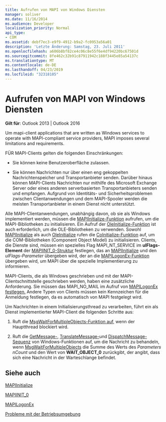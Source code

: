 ```yaml
---
title: Aufrufen von MAPI von Windows Diensten
manager: soliver
ms.date: 11/16/2014
ms.audience: Developer
localization_priority: Normal
api_type:
- COM
ms.assetid: debf7ec3-e9f9-4912-b9a2-fc0953a56a01
description: 'Letzte Änderung: Samstag, 23. Juli 2011'
ms.openlocfilehash: a606b8bf82ce4c06c8e55f6e4df94220bc67501d
ms.sourcegitcommit: 8fe462c32b91c87911942c188f3445e85a54137c
ms.translationtype: MT
ms.contentlocale: de-DE
ms.lasthandoff: 04/23/2019
ms.locfileid: "32318105"
---
```

# <a name="calling-mapi-from-windows-services"></a>Aufrufen von MAPI von Windows Diensten

  
  
**Gilt für**: Outlook 2013 | Outlook 2016 
  
Um mapi-client applications that are written as Windows services to operate with MAPI-compliant service providers, MAPI imposes several limitations and requirements.
  
FÜR MAPI-Clients gelten die folgenden Einschränkungen:
  
- Sie können keine Benutzeroberfläche zulassen.
    
- Sie können Nachrichten nur über einen eng gekoppelten Nachrichtenspeicher und Transportanbieter senden. Darüber hinaus können MAPI-Clients Nachrichten nur mithilfe des Microsoft Exchange Server oder eines anderen serverbasierten Transportanbieters senden und empfangen. Aufgrund von Identitäts- und Sicherheitsproblemen zwischen Clientanwendungen und dem MAPI-Spooler werden die meisten Transportanbieter in einem Dienst nicht unterstützt. 
    
Alle MAPI-Clientanwendungen, unabhängig davon, ob sie als Windows implementiert werden, müssen die [MAPIInitialize-Funktion](mapiinitialize.md) aufrufen, um die MAPI-Bibliotheken zu initialisieren. Ein Aufruf der [OleInitialize-Funktion](https://msdn.microsoft.com/library/ms690134%28v=VS.85%29.aspx) ist auch erforderlich, um die OLE-Bibliotheken zu verwenden. Sowohl [MAPIInitialize](mapiinitialize.md) als auch [OleInitialize](https://msdn.microsoft.com/library/ms690134%28v=VS.85%29.aspx) rufen die [CoInitialize-Funktion](https://msdn.microsoft.com/library/ms678543%28VS.85%29.aspx) auf, um die COM-Bibliotheken (Component Object Model) zu initialisieren. Clients, die Dienste sind, müssen ein spezielles Flag MAPI_NT_SERVICE im **ulFlags-Element** der [MAPIINIT_0-Struktur](mapiinit_0.md) festlegen, das an [MAPIInitialize](mapiinitialize.md) und den  _ulFlags-Parameter_ übergeben wird, der an die [MAPILogonEx-Funktion](mapilogonex.md) übergeben wird, um MAPI über die spezielle Implementierung zu informieren. 
  
MAPI-Clients, die als Windows geschrieben und mit der MAPI-Clientschnittstelle geschrieben werden, haben eine zusätzliche Anforderung. Sie müssen das MAPI_NO_MAIL im Aufruf von [MAPILogonEx festlegen.](mapilogonex.md) Andere Typen von Clients müssen kein Kennzeichen für die Anmeldung festlegen, da es automatisch von MAPI festgelegt wird.
  
Um Nachrichten in einem Initialisierungsthread zu verarbeiten, führt ein als Dienst implementierter MAPI-Client die folgenden Schritte aus:
  
1. Ruft die [MsgWaitForMultipleObjects-Funktion auf,](https://msdn.microsoft.com/library/ms684242%28VS.85%29.aspx) wenn der Hauptthread blockiert wird. 
    
2. Ruft die [GetMessage-,](https://msdn.microsoft.com/library/ms644936%28VS.85%29.aspx) [TranslateMessage-](https://msdn.microsoft.com/library/ms644955%28VS.85%29.aspx)und [DispatchMessage-Sequenz](https://msdn.microsoft.com/library/ms644934%28VS.85%29.aspx) von Windows-Funktionen auf, um die Nachricht zu behandeln, wenn [MsgWaitForMultipleObjects](https://msdn.microsoft.com/library/ms684242%28VS.85%29.aspx) die Summe des Werts des _Parameters nCount_ und den Wert von **WAIT_OBJECT_0** zurückgibt, der angibt, dass sich eine Nachricht in der Warteschlange befindet.
    
## <a name="see-also"></a>Siehe auch



[MAPIInitialize](mapiinitialize.md)
  
[MAPIINIT_0](mapiinit_0.md)
  
[MAPILogonEx](mapilogonex.md)


[Probleme mit der Betriebsumgebung](operating-environment-issues.md)

